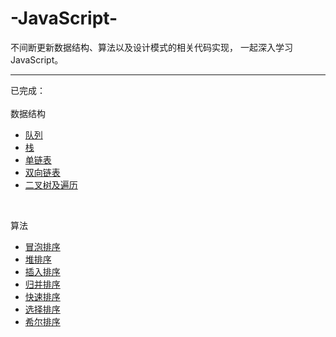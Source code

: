 # -JavaScript-
不间断更新数据结构、算法以及设计模式的相关代码实现，
一起深入学习JavaScript。
***
已完成：</br></br>
数据结构
- [队列](https://github.com/HolyZheng/-JavaScript-/blob/master/DataStructure/queue.js)
- [栈](https://github.com/HolyZheng/-JavaScript-/blob/master/DataStructure/stack.js)
- [单链表](https://github.com/HolyZheng/-JavaScript-/blob/master/DataStructure/singlyList.js)
- [双向链表](https://github.com/HolyZheng/-JavaScript-/blob/master/DataStructure/doublyList.js)
- [二叉树及遍历](https://github.com/HolyZheng/-JavaScript-/blob/master/DataStructure/tree.js)</br>
</br>

算法
- [冒泡排序](https://github.com/HolyZheng/-JavaScript-/blob/master/Algorithm/bubbleSort.js)
- [堆排序](https://github.com/HolyZheng/-JavaScript-/blob/master/Algorithm/heapSort.js)
- [插入排序](https://github.com/HolyZheng/-JavaScript-/blob/master/Algorithm/insertSort.js)
- [归并排序](https://github.com/HolyZheng/-JavaScript-/blob/master/Algorithm/mergeSort.js)
- [快速排序](https://github.com/HolyZheng/-JavaScript-/blob/master/Algorithm/quickSort.js)
- [选择排序](https://github.com/HolyZheng/-JavaScript-/blob/master/Algorithm/selectionSort.js)
- [希尔排序](https://github.com/HolyZheng/-JavaScript-/blob/master/Algorithm/shellSort.js)</br>
</br>

